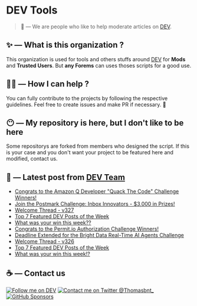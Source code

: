 # DEV Tools

> 🔧 — We are people who like to help moderate articles on [DEV](https://dev.to).

## ✨ — What is this organization ?

This organization is used for tools and others stuffs around [DEV](https://dev.to) for **Mods** and **Trusted Users**. But __any Forems__ can uses thoses scripts for a good use.


## 💪🏼 — How I can help ?

You can fully contribute to the projects by following the respective guidelines. Feel free to create issues and make PR if necessary. 🎉

## 😶 — My repository is here, but I don't like to be here

Some repositorys are forked from members who designed the script. If this is your case and you don't want your project to be featured here and modified, contact us.

## 📝 — Latest post from [DEV Team](https://dev.to/devteam)

<!-- BLOG-POST-LIST:START -->
- [Congrats to the Amazon Q Developer &quot;Quack The Code&quot; Challenge Winners!](https://dev.to/devteam/congrats-to-the-amazon-q-developer-quack-the-code-challenge-winners-2jn7)
- [Join the Postmark Challenge: Inbox Innovators - $3,000 in Prizes!](https://dev.to/devteam/join-the-postmark-challenge-inbox-innovators-3000-in-prizes-497l)
- [Welcome Thread - v327](https://dev.to/devteam/welcome-thread-v327-479o)
- [Top 7 Featured DEV Posts of the Week](https://dev.to/devteam/top-7-featured-dev-posts-of-the-week-3hpe)
- [What was your win this week??](https://dev.to/devteam/what-was-your-win-this-week-aca)
- [Congrats to the Permit.io Authorization Challenge Winners!](https://dev.to/devteam/congrats-to-the-permitio-authorization-challenge-winners-35f)
- [Deadline Extended for the Bright Data Real-Time AI Agents Challenge](https://dev.to/devteam/deadline-extended-for-bright-data-real-time-ai-agents-challenge-p1n)
- [Welcome Thread - v326](https://dev.to/devteam/welcome-thread-v326-1gg)
- [Top 7 Featured DEV Posts of the Week](https://dev.to/devteam/top-7-featured-dev-posts-of-the-week-5dd1)
- [What was your win this week!?](https://dev.to/devteam/what-was-your-win-this-week-3cif)
<!-- BLOG-POST-LIST:END -->


## ☕ — Contact us

[![Follow me on DEV](https://img.shields.io/badge/dev.to-%2308090A.svg?&style=for-the-badge&logo=dev.to&logoColor=white&alt=devto)](https://dev.to/thomasbnt)
[![Contact me on Twitter @Thomasbnt_](https://img.shields.io/badge/Contact%20me%20on%20Twitter-%231DA1F2.svg?&style=for-the-badge&logo=twitter&logoColor=white&alt=twitter)](https://twitter.com/messages/1142357270-1142357270?text=Hello,%20I%20contact%20you%20from%20devtotools%20&recipient_id=1142357270) [![GitHub Sponsors](https://img.shields.io/badge/Sponsor%20me-%23EA54AE.svg?&style=for-the-badge&logo=github-sponsors&logoColor=white)](https://github.com/sponsors/thomasbnt)


